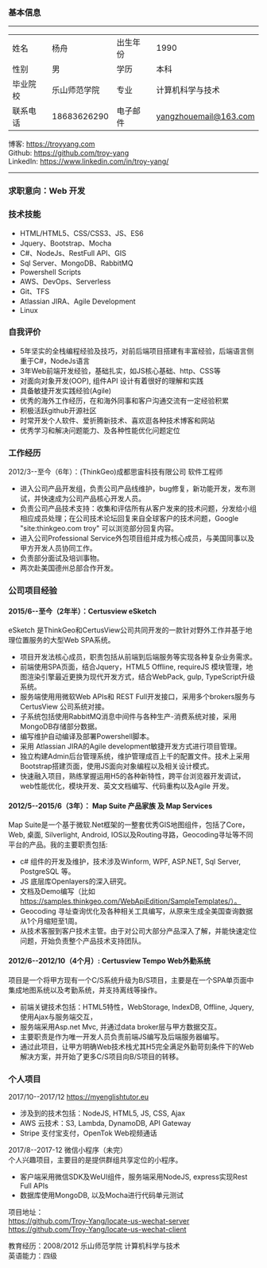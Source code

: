 
### 基本信息
---

|||||
|-----|-----|------| -------|
|姓名    |杨舟          |出生年份|1990|
|性别    |男	        |学历    |本科
|毕业院校|乐山师范学院  |专业 |计算机科学与技术
|联系电话|18683626290	|电子邮件|yangzhouemail@163.com

博客: https://troyyang.com   
Github: https://github.com/troy-yang   
LinkedIn: https://www.linkedin.com/in/troy-yang/ 

---

### 求职意向：Web 开发

### 技术技能
- HTML/HTML5、CSS/CSS3、JS、ES6
- Jquery、Bootstrap、Mocha
- C#、NodeJs、RestFull API、GIS
- Sql Server、MongoDB、RabbitMQ
- Powershell Scripts 
- AWS、DevOps、Serverless
- Git、TFS
- Atlassian JIRA、Agile Development
- Linux

### 自我评价
- 5年坚实的全栈编程经验及技巧，对前后端项目搭建有丰富经验，后端语言侧重于C#，NodeJs语言
- 3年Web前端开发经验，基础扎实，如JS核心基础、http、CSS等
- 对面向对象开发(OOP), 组件API 设计有着很好的理解和实践
- 具备敏捷开发实践经验(Agile)
- 优秀的海外工作经历，在和海外同事和客户沟通交流有一定经验积累
- 积极活跃github开源社区
- 时常开发个人软件、爱折腾新技术、喜欢逛各种技术博客和网站
- 优秀学习和解决问题能力、及各种性能优化问题定位

### 工作经历
2012/3--至今（6年）：(ThinkGeo)成都思宙科技有限公司    软件工程师
- 进入公司产品开发组，负责公司产品线维护，bug修复，新功能开发，发布测试，并快速成为公司产品核心开发人员。
- 负责公司产品技术支持：收集和评估所有从客户发来的技术问题，分发给小组相应成员处理；在公司技术论坛回复来自全球客户的技术问题，Google "site:thinkgeo.com troy" 可以浏览部分回复内容。
- 进入公司Professional Service外包项目组并成为核心成员，与美国同事以及甲方开发人员协同工作。
- 负责部分面试及培训事物。
- 两次赴美国德州总部合作开发。


### 公司项目经验

#### 2015/6--至今（2年半）：Certusview eSketch   
eSketch 是ThinkGeo和CertusView公司共同开发的一款针对野外工作并基于地理位置服务的大型Web SPA系统。

- 项目开发法核心成员，职责包括从前端到后端服务等实现各种复杂业务需求。
- 前端使用SPA页面，结合Jquery，HTML5 Offline, requireJS 模块管理，地图渲染引擎最近更换为现代开发方式，结合WebPack, gulp, TypeScript升级系统。
- 服务端使用用微软Web APIs和 REST Full开发接口，采用多个brokers服务与CertusView 公司系统对接。
- 子系统包括使用RabbitMQ消息中间件与各种生产-消费系统对接，采用MongoDB存储部分数据。
- 编写维护自动编译及部署Powershell脚本。
- 采用 Atlassian JIRA的Agile development敏捷开发方式进行项目管理。
- 独立构建Admin后台管理系统，维护管理成百上千的配置文件。技术上采用Bootstrap搭建页面，使用JS面向对象编程以及相关设计模式。
- 快速融入项目，熟练掌握运用H5的各种新特性，跨平台浏览器开发调试，web性能优化，模块开发、英文文档编写、代码重构以及Agile 开发。

#### 2012/5--2015/6（3年）： Map Suite 产品家族 及 Map Services   
Map Suite是一个基于微软.Net框架的一整套优秀GIS地图组件，包括了Core，Web, 桌面, Silverlight, Android, IOS以及Routing寻路，Geocoding寻址等不同平台的产品。我的主要职责包括:
- c# 组件的开发及维护，技术涉及Winform, WPF, ASP.NET, Sql Server, PostgreSQL 等。
- JS 底层库Openlayers的深入研究。
- 文档及Demo编写（比如 https://samples.thinkgeo.com/WebApiEdition/SampleTemplates/）。
- Geocoding 寻址查询优化及各种相关工具编写，从原来生成全美国查询数据从1个月缩短至1周。
- 从技术客服到客户技术主管。由于对公司大部分产品深入了解，并能快速定位问题，开始负责整个产品技术支持团队。


#### 2012/6--2012/10（4个月）: Certusview Tempo Web外勤系统   
项目是一个将甲方现有一个C/S系统升级为B/S项目，主要是在一个SPA单页面中集成地图系统以及考勤系统，并支持离线等操作。
- 前端关键技术包括：HTML5特性，WebStorage, IndexDB, Offline, Jquery, 使用Ajax与服务端交互， 
- 服务端采用Asp.net Mvc, 并通过data broker层与甲方数据交互。
- 主要职责是作为唯一开发人员负责前端JS编写及后端服务器编写。
- 通过此项目，让甲方明确Web技术栈尤其H5完全满足外勤苛刻条件下的Web解决方案，并开始了更多C/S项目向B/S项目的转移。

### 个人项目
2017/10--2017/12 https://myenglishtutor.eu   
- 涉及到的技术包括：NodeJS, HTML5, JS, CSS, Ajax
- AWS 云技术：S3, Lambda, DynamoDB, API Gateway
- Stripe 支付宝支付，OpenTok Web视频通话

2017/8--2017-12 微信小程序（未完）   
个人兴趣项目，主要目的是提供群组共享定位的小程序。
- 客户端采用微信SDK及WeUI组件，服务端采用NodeJS, express实现Rest Full APIs
- 数据库使用MongoDB, 以及Mocha进行代码单元测试 

项目地址：   
https://github.com/Troy-Yang/locate-us-wechat-server   
https://github.com/Troy-Yang/locate-us-wechat-client

教育经历：2008/2012 乐山师范学院 计算机科学与技术   
英语能力：四级
